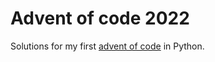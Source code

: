 # Advent of code 2022
Solutions for my first [advent of code](https://adventofcode.com/2022) in Python.
